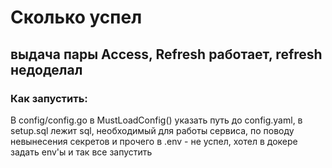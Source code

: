 # Сколько успел

## выдача пары Access, Refresh работает, refresh недоделал



### Как запустить: 
  В config/config.go в MustLoadConfig() указать путь до cоnfig.yaml, в setup.sql лежит sql, необходимый для работы сервиса, по поводу невынесения секретов и прочего в .env - не успел, хотел в докере задать env'ы и так все запустить
